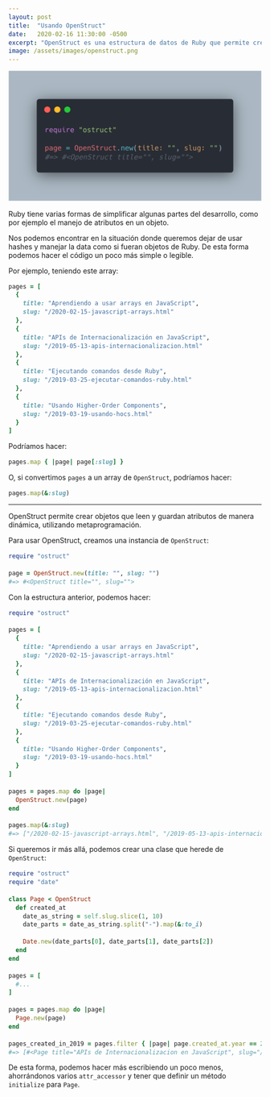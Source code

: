 ```yaml
---
layout: post
title:  "Usando OpenStruct"
date:   2020-02-16 11:30:00 -0500
excerpt: "OpenStruct es una estructura de datos de Ruby que permite crear objetos que reciban cualquier atributo de manera dinámica."
image: /assets/images/openstruct.png
---
```


![Usando OpenStruct](/assets/images/openstruct.png)

Ruby tiene varias formas de simplificar algunas partes del desarrollo, como por ejemplo el manejo de atributos en un objeto.

Nos podemos encontrar en la situación donde queremos dejar de usar hashes y manejar la data como si fueran objetos de Ruby. De esta forma podemos hacer el código un poco más simple o legible.

Por ejemplo, teniendo este array:

```ruby
pages = [
  {
    title: "Aprendiendo a usar arrays en JavaScript",
    slug: "/2020-02-15-javascript-arrays.html"
  },
  {
    title: "APIs de Internacionalización en JavaScript",
    slug: "/2019-05-13-apis-internacionalizacion.html"
  },
  {
    title: "Ejecutando comandos desde Ruby",
    slug: "/2019-03-25-ejecutar-comandos-ruby.html"
  },
  {
    title: "Usando Higher-Order Components",
    slug: "/2019-03-19-usando-hocs.html"
  }
]
```

Podríamos hacer:

```ruby
pages.map { |page| page[:slug] }
```

O, si convertimos `pages` a un array de `OpenStruct`, podríamos hacer:

```ruby
pages.map(&:slug)
```

---

OpenStruct permite crear objetos que leen y guardan atributos de manera dinámica, utilizando metaprogramación.

Para usar OpenStruct, creamos una instancia de `OpenStruct`:

```ruby
require "ostruct"

page = OpenStruct.new(title: "", slug: "")
#=> #<OpenStruct title="", slug="">
```

Con la estructura anterior, podemos hacer:

```ruby
require "ostruct"

pages = [
  {
    title: "Aprendiendo a usar arrays en JavaScript",
    slug: "/2020-02-15-javascript-arrays.html"
  },
  {
    title: "APIs de Internacionalización en JavaScript",
    slug: "/2019-05-13-apis-internacionalizacion.html"
  },
  {
    title: "Ejecutando comandos desde Ruby",
    slug: "/2019-03-25-ejecutar-comandos-ruby.html"
  },
  {
    title: "Usando Higher-Order Components",
    slug: "/2019-03-19-usando-hocs.html"
  }
]

pages = pages.map do |page|
  OpenStruct.new(page)
end

pages.map(&:slug)
#=> ["/2020-02-15-javascript-arrays.html", "/2019-05-13-apis-internacionalizacion.html", "/2019-03-25-ejecutar-comandos-ruby.html", "/2019-03-19-usando-hocs.html"]
```

Si queremos ir más allá, podemos crear una clase que herede de `OpenStruct`:

```ruby
require "ostruct"
require "date"

class Page < OpenStruct
  def created_at
    date_as_string = self.slug.slice(1, 10)
    date_parts = date_as_string.split("-").map(&:to_i)

    Date.new(date_parts[0], date_parts[1], date_parts[2])
  end
end

pages = [
  #...
]

pages = pages.map do |page|
  Page.new(page)
end

pages_created_in_2019 = pages.filter { |page| page.created_at.year == 2019 }
#=> [#<Page title="APIs de Internacionalizacion en JavaScript", slug="/2019-05-13-apis-internacionalizacion.html">, #<Page title="Ejecutando comandos desde Ruby", slug="/2019-03-25-ejecutar-comandos-ruby.html">, #<Page title="Usando Higher-Order Components", slug="/2019-03-19-usando-hocs.html">]
```

De esta forma, podemos hacer más escribiendo un poco menos, ahorrándonos varios `attr_accessor` y tener que definir un método `initialize` para `Page`.